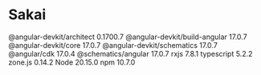 # Sakai
@angular-devkit/architect       0.1700.7
@angular-devkit/build-angular   17.0.7
@angular-devkit/core            17.0.7
@angular-devkit/schematics      17.0.7
@angular/cdk                    17.0.4
@schematics/angular             17.0.7
rxjs                            7.8.1
typescript                      5.2.2
zone.js                         0.14.2
Node                            20.15.0
npm                             10.7.0
